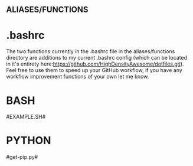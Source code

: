 ## ALIASES/FUNCTIONS ##

  # .bashrc #
  
The two functions currently in the .bashrc file in the aliases/functions directory are additions to my current .bashrc config (which can be located in it's entirety here:https://github.com/HighDensityAwesome/dotfiles.git). Feel free to use them to speed up your GitHub workflow, if you have any workflow improvement functions of your own let me know.

# BASH #

  #EXAMPLE.SH#

# PYTHON #
  #get-pip.py#

